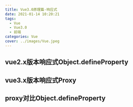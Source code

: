 ```yaml
---
title: Vue3.0原理篇-响应式
date: 2021-01-14 10:20:21
tags:
  - Vue
  - Vue3.0
  - 前端
categories: Vue
cover: ../images/Vue.jpeg
---
```


## vue2.x版本响应式Object.defineProperty
## vue3.x版本响应式Proxy
## proxy对比Object.defineProperty